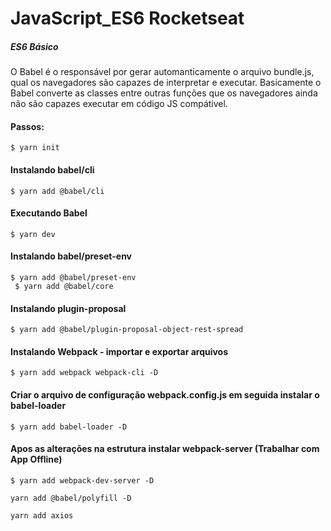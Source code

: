 # JavaScript_ES6 Rocketseat
##### ES6 Básico</br>
O Babel é o responsável por gerar automanticamente o arquivo bundle.js, qual os navegadores são capazes de interpretar e executar.
Basicamente o Babel converte as classes entre outras funções que os navegadores ainda não são capazes executar em código JS compátivel.

#### Passos:
``$ yarn init``

#### Instalando babel/cli
``$ yarn add @babel/cli``

#### Executando Babel
``$ yarn dev``

#### Instalando babel/preset-env
``$ yarn add @babel/preset-env``</br>``
$ yarn add @babel/core``

#### Instalando plugin-proposal
``$ yarn add @babel/plugin-proposal-object-rest-spread``

#### Instalando Webpack - importar e exportar arquivos
``$ yarn add webpack webpack-cli -D``

#### Criar o arquivo de configuração webpack.config.js em seguida instalar o babel-loader
``$ yarn add babel-loader -D``

#### Apos as alterações na estrutura instalar webpack-server (Trabalhar com App Offline)
``$ yarn add webpack-dev-server -D``

``yarn add @babel/polyfill -D``

``yarn add axios``



